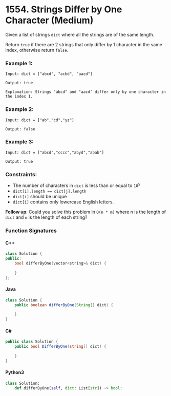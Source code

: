 # 1554. Strings Differ by One Character (Medium)

Given a list of strings `dict` where all the strings are of the same length.

Return `true` if there are 2 strings that only differ by 1 character in the same index, otherwise return `false`.

### Example 1:

`Input: dict = ["abcd", "acbd", "aacd"]`

`Output: true`

`Explanation: Strings "abcd" and "aacd" differ only by one character in the index 1.`

### Example 2:

`Input: dict = ["ab","cd","yz"]`

`Output: false`

### Example 3:

`Input: dict = ["abcd","cccc","abyd","abab"]`

`Output: true`
 

### Constraints:

- The number of characters in `dict` is less than or equal to <code>10<sup>5</code>
- `dict[i].length == dict[j].length`
- `dict[i]` should be unique
- `dict[i]` contains only lowercase English letters.

**Follow up**: Could you solve this problem in `O(n * m)` where n is the length of `dict` and `m` is the length of each string?

### Function Signatures

#### C++
```c++
class Solution {
public:
    bool differByOne(vector<string>& dict) {
        
    }
};
```

#### Java
```java
class Solution {
    public boolean differByOne(String[] dict) {
        
    }
}
```

#### C#
```cs
public class Solution {
    public bool DifferByOne(string[] dict) {
        
    }
}
```

#### Python3
```python
class Solution:
    def differByOne(self, dict: List[str]) -> bool:
```